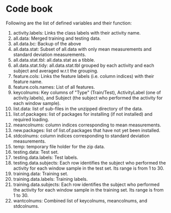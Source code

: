 # Code book

Following are the list of defined variables and their function:

1. activity.labels: Links the class labels with their activity name.
2. all.data: Merged training and testing data.
3. all.data.bc: Backup of the above
4. all.data.stat: Subset of all.data with only mean measurements and standard deviation measurements.
5. all.data.stat.tbl: all.data.stat as a tibble.
6. all.data.stat.tidy: all.data.stat.tbl grouped by each activity and each subject and averaged w.r.t the grouping.
7. feature.cols: Links the feature labels (i.e. column indices) with their feature name.
8. feature.cols.names: List of all features.
9. keycolnums: Key columns of "Type" (Train/Test), ActivityLabel (one of activity.labels), and Subject (the subject who performed the activity for each window sample).
10. list.data: list of sub-files in the unzipped directory of the data.
11. list.of.packages: list of packages for installing (if not installed) and required loading.
12. meancolnums: column indices corresponding to mean measurements.
13. new.packages: list of list.of.packages that have not yet been installed.
14. stdcolnums: column indices corresponding to standard deviation measurements.
15. temp: temporary file holder for the zip data.
16. testing.data: Test set.
17. testing.data.labels: Test labels.
18. testing.data.subjects: Each row identifies the subject who performed the activity for each window sample in the test set. Its range is from 1 to 30.
19. training.data: Training set.
20. training.data.labels: Training labels.
21. training.data.subjects: Each row identifies the subject who performed the activity for each window sample in the training set. Its range is from 1 to 30.
22. wantcolnums: Combined list of keycolnums, meancolnums, and stdcolnums.
